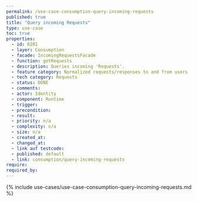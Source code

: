 ```yaml
---
permalink: /use-case-consumption-query-incoming-requests
published: true
title: "Query incoming Requests"
type: use-case
toc: true
properties:
  - id: RIR1
  - layer: Consumption
  - facade: IncomingRequestsFacade
  - function: getRequests
  - description: Queries incoming 'Requests'.
  - feature category: Normalized requests/responses to and from users
  - tech category: Requests
  - status: DONE
  - comments:
  - actor: Identity
  - component: Runtime
  - trigger:
  - precondition:
  - result:
  - priority: n/a
  - complexity: n/a
  - size: n/a
  - created_at:
  - changed_at:
  - link auf testcode:
  - published: default
  - link: consumption/query-incoming-requests
require:
required_by:
---
```


{% include use-cases/use-case-consumption-query-incoming-requests.md %}
